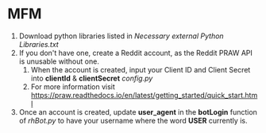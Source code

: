 # MFM
1. Download python libraries listed in *Necessary external Python Libraries.txt*
2. If you don't have one, create a Reddit account, as the Reddit PRAW API is unusable without one.
    1. When the account is created, input your Client ID and Client Secret into **clientId** & **clientSecret** *config.py*
    2. For more information visit https://praw.readthedocs.io/en/latest/getting_started/quick_start.html
3. Once an account is created, update **user_agent** in the **botLogin** function of *rhBot.py* to have your username where the word **USER** currently is.
